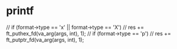 # printf


// if (format->type == 'x' || format->type == 'X')
//     res += ft_puthex_fd(va_arg(args, int), 1);
// if (format->type == 'p')
//     res += ft_putptr_fd(va_arg(args, int), 1);